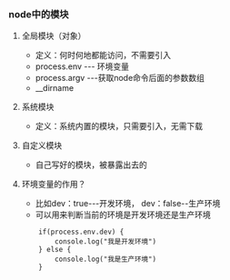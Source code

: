 ### node中的模块

1. 全局模块（对象）  
    * 定义：何时何地都能访问，不需要引入
    * process.env  --- 环境变量
    * process.argv ---获取node命令后面的参数数组
    * __dirname 

2. 系统模块
    * 定义：系统内置的模块，只需要引入，无需下载 

3. 自定义模块
    * 自己写好的模块，被暴露出去的

4. 环境变量的作用？
    * 比如dev：true---开发环境， dev：false--生产环境    
    * 可以用来判断当前的环境是开发环境还是生产环境
    ```
        if(process.env.dev) {
            console.log("我是开发环境")
        } else {
            console.log("我是生产环境")
        }
    ```
